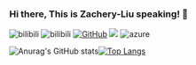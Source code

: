 ### Hi there, This is Zachery-Liu speaking!  👋

![bilibili](https://img.shields.io/static/v1?label=bilibili&link=https://www.bilibili.com&link=https://space.bilibili.com/474705747&message=Zachery_Liu&color=blue&style=for-the-badge&logo=bilibili)  ![bilibili](https://img.shields.io/static/v1?label=Steam&link=http://s.team&link=https://steamcommunity.com/id/Zachery_Liu/&message=开封有个魔仙堡&color=black&style=for-the-badge&logo=steam) [![GitHub](https://img.shields.io/badge/dynamic/json?logo=github&label=GitHub&labelColor=495867&color=495867&query=%24.data.totalSubs&url=https%3A%2F%2Fapi.spencerwoo.com%2Fsubstats%2F%3Fsource%3Dgithub%26queryKey%3Dhayschan&style=for-the-badge)](https://github.com/Zachery-Liu)
![](https://img.shields.io/badge/IDE-VS-informational?style=for-the-badge&logo=visualstudio&logoColor=white&color=2bbc8a)
![azure](https://img.shields.io/badge/Cloud-Azure-informational?style=for-the-badge&logo=microsoftazure&color=2bbc8a)
 

![Anurag's GitHub stats](https://github-readme-stats.vercel.app/api?username=Zachery-Liu&show_icons=true&theme=dark)[![Top Langs](https://github-readme-stats.vercel.app/api/top-langs/?username=Zachery-Liu&theme=dark&layout=compact)](https://github.com/anuraghazra/github-readme-stats)
<!---
Zachery-Liu/Zachery-Liu is a ✨ special ✨ repository because its `README.md` (this file) appears on your GitHub profile.
You can click the Preview link to take a look at your changes.
--->

